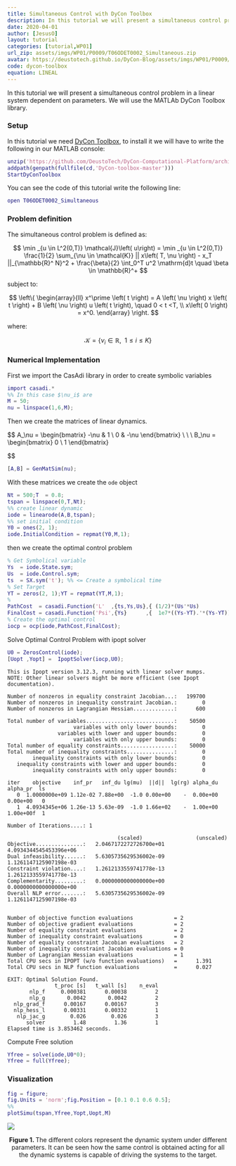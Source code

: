 ```yaml
---
title: Simultaneous Control with DyCon Toolbox
description: In this tutorial we will present a simultaneous control problem in a linear system dependent on parameters. We will use the MATLAb DyCon Toolbox library.
date: 2020-04-01
author: [JesusO]
layout: tutorial
categories: [tutorial,WP01]
url_zip: assets/imgs/WP01/P0009/T06ODET0002_Simultaneous.zip
avatar: https://deustotech.github.io/DyCon-Blog/assets/imgs/WP01/P0009/ico.png
code: dycon-toolbox
equation: LINEAL
---
```


In this tutorial we will present a simultaneous control problem in a linear system dependent on parameters. We will use the MATLAb DyCon Toolbox library.

### Setup

In this tutorial we need <a href="https://deustotech.github.io/dycon-toolbox-documentation/">DyCon Toolbox</a>, to install it we will have to write the following in our MATLAB console:

```matlab
unzip('https://github.com/DeustoTech/DyCon-Computational-Platform/archive/master.zip')
addpath(genpath(fullfile(cd,'DyCon-toolbox-master')))
StartDyConToolbox    
```
You can see the code of this tutorial write the following line:

```matlab
open T06ODET0002_Simultaneous   
```
### Problem definition

The simultaneous control problem is defined as:

$$
\min _{u \in L^2(0,T)} \mathcal{J}\left( u\right) = 
\min _{u \in L^2(0,T)} \frac{1}{2}  \sum_{\nu \in \mathcal{K}}  || x\left( T, \nu \right) - x_T ||_{\mathbb{R}^ N}^2  + 
\frac{\beta}{2} \int_0^T u^2 \mathrm{d}t \quad \beta \in \mathbb{R}^+
$$

subject to:

$$
\left\{
\begin{array}{ll}
x^\prime \left( t \right) = A \left( \nu \right) x \left( t \right) + B \left( \nu \right) u \left( t \right), \quad 0 < t <T, \\
x\left( 0 \right) = x^0.
\end{array}
\right.
$$

where:

$$
\mathcal{K}= \left\{ \nu_i \in \mathbb{R}, \enspace 1\leq i \leq K \right\}
$$

### Numerical Implementation

First we import the CasAdi library in order to create symbolic variables

```matlab
import casadi.*
%% In this case $\nu_i$ are
M = 50;
nu = linspace(1,6,M);
```
Then we create the matrices of linear dynamics.

$$
A_\nu = \begin{bmatrix}
  -\nu & 1 \\
  0    & -\nu
\end{bmatrix} \ \ \ 
B_\nu = \begin{bmatrix}
0 \\
1 
\end{bmatrix}

$$

```matlab
[A,B] = GenMatSim(nu);
```

With these matrices we create the `ode` object

```matlab
Nt = 500;T  = 0.8;
tspan = linspace(0,T,Nt);
%% create linear dynamic
iode = linearode(A,B,tspan);
%% set initial condition
Y0 = ones(2, 1);
iode.InitialCondition = repmat(Y0,M,1);
```

then we create the optimal control problem
```matlab
% Get Symbolical variable
Ys  = iode.State.sym;
Us  = iode.Control.sym;
ts  = SX.sym('t'); %% <= Create a symbolical time
% Set Target
YT = zeros(2, 1);YT = repmat(YT,M,1);
%
PathCost  = casadi.Function('L'  ,{ts,Ys,Us},{ (1/2)*(Us'*Us)           });
FinalCost = casadi.Function('Psi',{Ys}      ,{  1e7*((Ys-YT).'*(Ys-YT)) });
% Create the optimal control
iocp = ocp(iode,PathCost,FinalCost);
```


Solve Optimal Control Problem with ipopt solver

```matlab
U0 = ZerosControl(iode);
[Uopt ,Yopt] =  IpoptSolver(iocp,U0);
```


```
This is Ipopt version 3.12.3, running with linear solver mumps.
NOTE: Other linear solvers might be more efficient (see Ipopt documentation).

Number of nonzeros in equality constraint Jacobian...:   199700
Number of nonzeros in inequality constraint Jacobian.:        0
Number of nonzeros in Lagrangian Hessian.............:      600

Total number of variables............................:    50500
                     variables with only lower bounds:        0
                variables with lower and upper bounds:        0
                     variables with only upper bounds:        0
Total number of equality constraints.................:    50000
Total number of inequality constraints...............:        0
        inequality constraints with only lower bounds:        0
   inequality constraints with lower and upper bounds:        0
        inequality constraints with only upper bounds:        0

iter    objective    inf_pr   inf_du lg(mu)  ||d||  lg(rg) alpha_du alpha_pr  ls
   0  1.0000000e+09 1.12e-02 7.88e+00  -1.0 0.00e+00    -  0.00e+00 0.00e+00   0
   1  4.0934345e+06 1.26e-13 5.63e-09  -1.0 1.66e+02    -  1.00e+00 1.00e+00f  1

Number of Iterations....: 1

                                   (scaled)                 (unscaled)
Objective...............:   2.0467172272726700e+01    4.0934344545453396e+06
Dual infeasibility......:   5.6305735629536002e-09    1.1261147125907198e-03
Constraint violation....:   1.2612133559741778e-13    1.2612133559741778e-13
Complementarity.........:   0.0000000000000000e+00    0.0000000000000000e+00
Overall NLP error.......:   5.6305735629536002e-09    1.1261147125907198e-03


Number of objective function evaluations             = 2
Number of objective gradient evaluations             = 2
Number of equality constraint evaluations            = 2
Number of inequality constraint evaluations          = 0
Number of equality constraint Jacobian evaluations   = 2
Number of inequality constraint Jacobian evaluations = 0
Number of Lagrangian Hessian evaluations             = 1
Total CPU secs in IPOPT (w/o function evaluations)   =      1.391
Total CPU secs in NLP function evaluations           =      0.027

EXIT: Optimal Solution Found.
               t_proc [s]   t_wall [s]    n_eval
       nlp_f     0.000381      0.00038         2
       nlp_g       0.0042       0.0042         2
  nlp_grad_f      0.00167      0.00167         3
  nlp_hess_l      0.00331      0.00332         1
   nlp_jac_g        0.026        0.026         3
      solver         1.48         1.36         1
Elapsed time is 3.853462 seconds.

```

Compute Free solution

```matlab
Yfree = solve(iode,U0*0);
Yfree = full(Yfree);
```

### Visualization

```matlab
fig = figure;
fig.Units = 'norm';fig.Position = [0.1 0.1 0.6 0.5];
%%
plotSimu(tspan,Yfree,Yopt,Uopt,M)
```


![]({{site.url}}/{{site.baseurl}}/assets/imgs/WP01/P0009/copiaRM_01.png)

<center><b>Figure 1. </b>The different colors represent the dynamic system under different parameters. It can be seen how the same control is obtained acting for all the dynamic systems is capable of driving the systems to the target.</center>